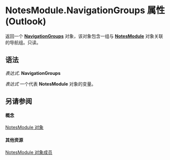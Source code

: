 
# NotesModule.NavigationGroups 属性 (Outlook)

返回一个  **[NavigationGroups](07206203-36a9-7467-3a89-24fa2a7c2b1f.md)** 对象，该对象包含一组与 **[NotesModule](cdbdde08-0773-a78d-3809-a3811975bcc1.md)** 对象关联的导航组。只读。


## 语法

 _表达式_. **NavigationGroups**

 _表达式_ 一个代表 **NotesModule** 对象的变量。


## 另请参阅


#### 概念


[NotesModule 对象](cdbdde08-0773-a78d-3809-a3811975bcc1.md)
#### 其他资源


[NotesModule 对象成员](c84f7160-8493-7fdb-a926-7c83be5e1f90.md)